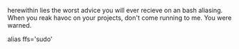 herewithin lies the worst advice you will ever recieve on an bash aliasing.
When you reak havoc on your projects, don't come running to me.  You were
warned.

alias ffs='sudo'
